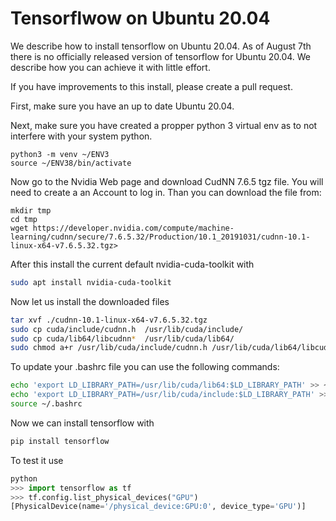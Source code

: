 # Tensorflwow on Ubuntu 20.04

We describe how to install tensorflow on Ubuntu 20.04. As of August 7th there is no officially released 
version of tensorflow for Ubuntu 20.04. We describe how you can achieve it with little effort.

If you have improvements to this install, please create a pull request.

First, make sure you have an up to date Ubuntu 20.04.

Next, make sure you have created a propper python 3 virtual env as to not interfere with your system python.

```
python3 -m venv ~/ENV3
source ~/ENV38/bin/activate
```


Now go to the Nvidia Web page and download CudNN 7.6.5 tgz file. You will need to create a an Account to log in.
Than you can download the file from:

```
mkdir tmp
cd tmp
wget https://developer.nvidia.com/compute/machine-learning/cudnn/secure/7.6.5.32/Production/10.1_20191031/cudnn-10.1-linux-x64-v7.6.5.32.tgz>
```

After this install the current default nvidia-cuda-toolkit with 

```bash
sudo apt install nvidia-cuda-toolkit
```

Now let us install the downloaded files

```bash
tar xvf ./cudnn-10.1-linux-x64-v7.6.5.32.tgz 
sudo cp cuda/include/cudnn.h  /usr/lib/cuda/include/
sudo cp cuda/lib64/libcudnn*  /usr/lib/cuda/lib64/
sudo chmod a+r /usr/lib/cuda/include/cudnn.h /usr/lib/cuda/lib64/libcudnn*
```

To update your .bashrc file you can use the following commands:

```bash
echo 'export LD_LIBRARY_PATH=/usr/lib/cuda/lib64:$LD_LIBRARY_PATH' >> ~/.bashrc
echo 'export LD_LIBRARY_PATH=/usr/lib/cuda/include:$LD_LIBRARY_PATH' >> ~/.bashrc
source ~/.bashrc
```

Now we can install tensorflow with

```bash
pip install tensorflow
```

To test it use 

```python
python
>>> import tensorflow as tf
>>> tf.config.list_physical_devices("GPU")
[PhysicalDevice(name='/physical_device:GPU:0', device_type='GPU')]
```
